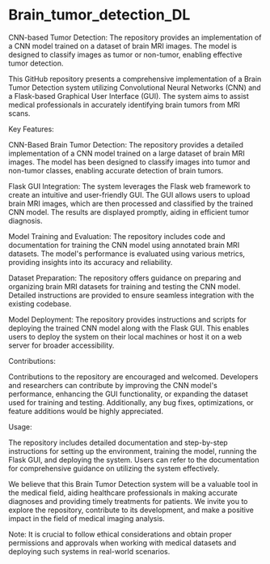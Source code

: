 # Brain_tumor_detection_DL
CNN-based Tumor Detection: The repository provides an implementation of a CNN model trained on a dataset of brain MRI images. The model is designed to classify images as tumor or non-tumor, enabling effective tumor detection.

This GitHub repository presents a comprehensive implementation of a Brain Tumor Detection system utilizing Convolutional Neural Networks (CNN) and a Flask-based Graphical User Interface (GUI). The system aims to assist medical professionals in accurately identifying brain tumors from MRI scans.

Key Features:

CNN-Based Brain Tumor Detection: The repository provides a detailed implementation of a CNN model trained on a large dataset of brain MRI images. The model has been designed to classify images into tumor and non-tumor classes, enabling accurate detection of brain tumors.

Flask GUI Integration: The system leverages the Flask web framework to create an intuitive and user-friendly GUI. The GUI allows users to upload brain MRI images, which are then processed and classified by the trained CNN model. The results are displayed promptly, aiding in efficient tumor diagnosis.

Model Training and Evaluation: The repository includes code and documentation for training the CNN model using annotated brain MRI datasets. The model's performance is evaluated using various metrics, providing insights into its accuracy and reliability.

Dataset Preparation: The repository offers guidance on preparing and organizing brain MRI datasets for training and testing the CNN model. Detailed instructions are provided to ensure seamless integration with the existing codebase.

Model Deployment: The repository provides instructions and scripts for deploying the trained CNN model along with the Flask GUI. This enables users to deploy the system on their local machines or host it on a web server for broader accessibility.

Contributions:

Contributions to the repository are encouraged and welcomed. Developers and researchers can contribute by improving the CNN model's performance, enhancing the GUI functionality, or expanding the dataset used for training and testing. Additionally, any bug fixes, optimizations, or feature additions would be highly appreciated.

Usage:

The repository includes detailed documentation and step-by-step instructions for setting up the environment, training the model, running the Flask GUI, and deploying the system. Users can refer to the documentation for comprehensive guidance on utilizing the system effectively.

We believe that this Brain Tumor Detection system will be a valuable tool in the medical field, aiding healthcare professionals in making accurate diagnoses and providing timely treatments for patients. We invite you to explore the repository, contribute to its development, and make a positive impact in the field of medical imaging analysis.

Note: It is crucial to follow ethical considerations and obtain proper permissions and approvals when working with medical datasets and deploying such systems in real-world scenarios.
